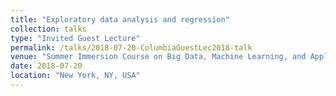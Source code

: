 ```yaml
---
title: "Exploratory data analysis and regression"
collection: talks
type: "Invited Guest Lecture"
permalink: /talks/2018-07-20-ColumbiaGuestLec2018-talk
venue: "Summer Immersion Course on Big Data, Machine Learning, and Applied Analytics, Columbia University"
date: 2018-07-20
location: "New York, NY, USA"
---
```


<!-- This is a description of your conference proceedings talk, note the different field in type. You can put anything in this field. -->


